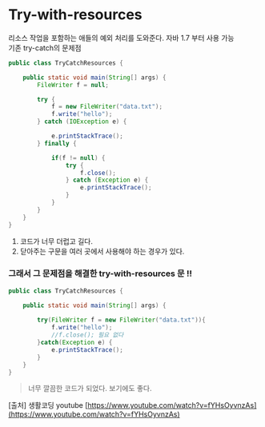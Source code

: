 # Try-with-resources

리소스 작업을 포함하는 애들의 예외 처리를 도와준다. 자바 1.7 부터 사용 가능   
기존 try-catch의 문제점
```java
public class TryCatchResources {

	public static void main(String[] args) {
		FileWriter f = null;

		try {
			f = new FileWriter("data.txt");
			f.write("hello");
		} catch (IOException e) {

			e.printStackTrace();
		} finally {

			if(f != null) {
				try {					
					f.close();
				} catch (Exception e) {
					e.printStackTrace();
				}
			}
		}
	}
}
```
1. 코드가 너무 더럽고 길다.
2. 닫아주는 구문을 여러 곳에서 사용해야 하는 경우가 있다.

### 그래서 그 문제점을 해결한 try-with-resources 문 !!

```java
public class TryCatchResources {

	public static void main(String[] args) {
		
		try(FileWriter f = new FileWriter("data.txt")){			
			f.write("hello");
			//f.close(); 필요 없다 
		}catch(Exception e) {
			e.printStackTrace();
		}		
	}
}
```
> 너무 깔끔한 코드가 되었다.
> 보기에도 좋다.

[출처] 생활코딩 youtube [https://www.youtube.com/watch?v=fYHsOyvnzAs](https://www.youtube.com/watch?v=fYHsOyvnzAs)


